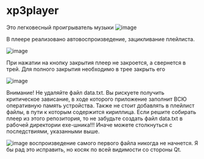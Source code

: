 # xp3player
Это легковесный проигрыватель музыки
![image](https://github.com/arfshukhov/xp3player/assets/81926456/6c85e1ba-d85d-4d26-b43d-ab3c5dd19cad)

В плеере реализовано автовоспроизведение, зацикливание плейлиста.



![image](https://github.com/arfshukhov/xp3player/assets/81926456/39d4364a-8699-43bb-9e43-942b4c999e29)

При нажатии на кнопку закрытия плеер не закроется, а свернется в трей. Для полного закрытия необходимо в трее закрыть его

![image](https://github.com/arfshukhov/xp3player/assets/81926456/af9761b3-b1d6-43e1-96f9-830f83103357)

Внимание! Не удаляйте файл data.txt. Вы рискуете получить критическое зависание, в ходе которого приложение заполнит ВСЮ оперативную память устройства. Также не стоит добавлять в плейлист файлы, в пути к которым содержится кириллица. Если решите собирать плеер из этого репозитория, то не забудьте создать файл data.txt в рабочей директории ехе-шника!!! Иначе можете столкнуться с последствиями, указанными выше.


![image](https://github.com/arfshukhov/xp3player/assets/81926456/8e7c9d45-484a-4a55-adf5-92636f7847e2)
воспроизведение самого первого файла никогда не начнется. Я бы рад это исправить, но косяк по всей видимости со стороны Qt.
